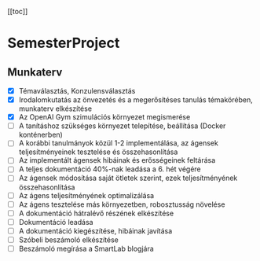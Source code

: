 [[toc]]
# SemesterProject

## Munkaterv
- [x] Témaválasztás, Konzulensválasztás
- [x] Irodalomkutatás az önvezetés és a megerősítéses tanulás témakörében, munkaterv elkészítése
- [x] Az OpenAI Gym szimulációs környezet megismerése
- [ ] A tanításhoz szükséges környezet telepítése, beállítása (Docker konténerben)
- [ ] A korábbi tanulmányok közül 1-2 implementálása, az ágensek teljesítményeinek tesztelése és összehasonlítása
- [ ] Az implementált ágensek hibáinak és erősségeinek feltárása
- [ ] A teljes dokumentáció 40%-nak leadása a 6. hét végére
- [ ] Az ágensek módosítása saját ötletek szerint, ezek teljesítményének összehasonlítása
- [ ] Az ágens teljesítményének optimalizálása
- [ ] Az ágens tesztelése más környezetben, robosztusság növelése
- [ ] A dokumentáció hátralévő részének elkészítése
- [ ] Dokumentáció leadása
- [ ] A dokumentáció kiegészítése, hibáinak javítása
- [ ] Szóbeli beszámoló elkészítése
- [ ] Beszámoló megírása a SmartLab blogjára
